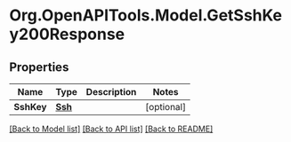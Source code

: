 # Org.OpenAPITools.Model.GetSshKey200Response

## Properties

Name | Type | Description | Notes
------------ | ------------- | ------------- | -------------
**SshKey** | [**Ssh**](Ssh.md) |  | [optional] 

[[Back to Model list]](../README.md#documentation-for-models) [[Back to API list]](../README.md#documentation-for-api-endpoints) [[Back to README]](../README.md)

